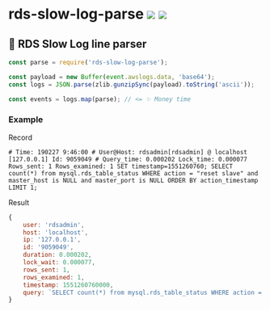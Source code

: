 # rds-slow-log-parse [![](https://circleci.com/gh/fiverr/node-rds-slow-log-parse.svg?style=svg)](https://circleci.com/gh/fiverr/node-rds-log-parse) <a href="https://www.npmjs.com/package/rds-slow-log-parse"><img src="https://img.shields.io/npm/v/rds-slow-log-parse.svg"></a>

## 📃 RDS Slow Log line parser

```js
const parse = require('rds-slow-log-parse');

const payload = new Buffer(event.awslogs.data, 'base64');
const logs = JSON.parse(zlib.gunzipSync(payload).toString('ascii'));

const events = logs.map(parse); // <= ✨ Money time
```

### Example

Record
```
# Time: 190227 9:46:00 # User@Host: rdsadmin[rdsadmin] @ localhost [127.0.0.1] Id: 9059049 # Query_time: 0.000202 Lock_time: 0.000077 Rows_sent: 1 Rows_examined: 1 SET timestamp=1551260760; SELECT count(*) from mysql.rds_table_status WHERE action = "reset slave" and master_host is NULL and master_port is NULL ORDER BY action_timestamp LIMIT 1;
```

Result
```js
{
    user: 'rdsadmin',
    host: 'localhost',
    ip: '127.0.0.1',
    id: '9059049',
    duration: 0.000202,
    lock_wait: 0.000077,
    rows_sent: 1,
    rows_examined: 1,
    timestamp: 1551260760000,
    query: `SELECT count(*) from mysql.rds_table_status WHERE action = "reset slave" and master_host is NULL and master_port is NULL ORDER BY action_timestamp LIMIT 1`,
}
```
